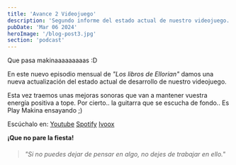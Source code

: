 ```yaml
---
title: 'Avance 2 Videojuego'
description: 'Segundo informe del estado actual de nuestro videojuego.'
pubDate: 'Mar 06 2024'
heroImage: '/blog-post3.jpg'
section: 'podcast'
---
```


Que pasa makinaaaaaaaaas :D

En este nuevo episodio mensual de _"Los libros de Ellorian"_ damos una nueva actualización del estado actual de desarrollo de nuestro videojuego.

Esta vez traemos unas mejoras sonoras que van a mantener vuestra energía positiva a tope. 
Por cierto.. la guitarra que se escucha de fondo.. Es Play Makina ensayando ;)

Escúchalo en:
<a href="https://www.youtube.com/watch?v=USZHW62ND7Y" target="_blank">Youtube</a>
<a href="https://open.spotify.com/episode/06ZgFeoMZbIamWGfJg1aM0?si=p1pRam-wQpqnVnbYh3hg0Q" target="_blank">Spotify</a>
<a href="https://go.ivoox.com/rf/125450554" target="_blank">Ivoox</a>

**¡Que no pare la fiesta!**

> ###### "Si no puedes dejar de pensar en algo, no dejes de trabajar en ello."

